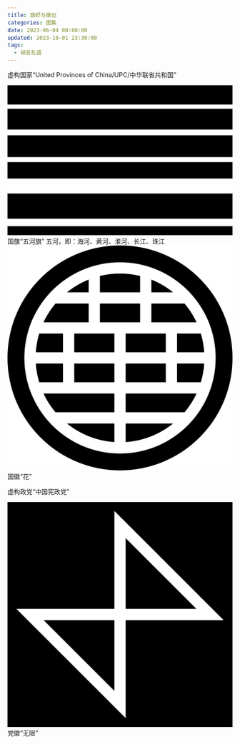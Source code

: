 ```yaml
---
title: 旗帜与徽记
categories: 图集
date: 2023-06-04 00:00:00
updated: 2023-10-01 23:30:00
tags:
  - 胡言乱语
---
```


虚构国家“United Provinces of China/UPC/中华联省共和国”

![Flag of 5 Rivers](images/flag-of-5-rivers.svg)
国旗“五河旗”
五河，即：海河、黄河、淮河、长江、珠江
![Emblem of Flower](images/emblem-of-flower.svg)
国徽“花”

虚构政党“中国宪政党”

![Emblem of Infinity](images/emblem-of-infinity.svg)
党徽“无限”
